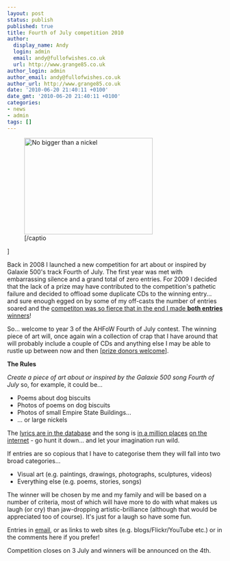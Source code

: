 ```yaml
---
layout: post
status: publish
published: true
title: Fourth of July competition 2010
author:
  display_name: Andy
  login: admin
  email: andy@fullofwishes.co.uk
  url: http://www.grange85.co.uk
author_login: admin
author_email: andy@fullofwishes.co.uk
author_url: http://www.grange85.co.uk
date: '2010-06-20 21:40:11 +0100'
date_gmt: '2010-06-20 21:40:11 +0100'
categories:
- news
- admin
tags: []
---
```

<p><figure class="caption alignright" width="300" caption="2010 winner 'No bigger than a nickel' by Ro"><img src="http://www.fullofwishes.co.uk/wp/wp-content/uploads/2009/07/photo-300x225.jpg" alt="No bigger than a nickel" title="No bigger than a nickel" width="300" height="225" class="size-medium wp-image-1393" /><figcaption class="caption-text">[/captio</figcaption></figure>]
<p>Back in 2008 I launched a new competition for art about or inspired by Galaxie 500's track Fourth of July. The first year was met with embarrassing silence and a grand total of zero entries. For 2009 I decided that the lack of a prize may have contributed to the competition's pathetic failure and decided to offload some duplicate CDs to the winning entry... and sure enough egged on by some of my off-casts the number of entries soared and the <a href="/2009/07/04/fourth-of-july-competition-winners/">competiton was so fierce that in the end I made <strong>both entries</strong> winners</a>!</p>
<p>So... welcome to year 3 of the AHFoW Fourth of July contest. The winning piece of art will, once again win a collection of crap that I have around that will probably include a couple of CDs and anything else I may be able to rustle up between now and then [<a href="/2010/06/20/donations-of-competition-prizes-gratefully-received/">prize donors welcome</a>].</p>
<p><strong>The Rules</strong></p>
<p><em>Create a piece of art about or inspired by the Galaxie 500 song Fourth of July</em> so, for example, it could be...</p>
<ul>
<li>Poems about dog biscuits</li>
<li>Photos of poems on dog biscuits</li>
<li>Photos of small Empire State Buildings...</li>
<li>... or large nickels</li>
</ul>
<p>The <a href="http://db.fullofwishes.co.uk/track/25/">lyrics are in the database</a> and the song is <a href="http://hypem.com/#/track/856807/Galaxie+500+-+Fourth+Of+July">in a million places</a> <a href="http://www.dailymotion.com/video/x1bmcs_galaxie-500-4th-of-july_music">on the internet</a> - go hunt it down... and let your imagination run wild.</p>
<p>If entries are so copious that I have to categorise them they will fall into two broad categories...</p>
<ul>
<li>Visual art (e.g. paintings, drawings, photographs, sculptures, videos)</li>
<li>Everything else (e.g. poems, stories, songs)</li>
</ul>
<p>The winner will be chosen by me and my family and will be based on a number of criteria, most of which will have more to do with what makes us laugh (or cry) than jaw-dropping artistic-brilliance (although that would be appreciated too of course). It's just for a laugh so have some fun.</p>
<p>Entries in <a href="mailto:andy@grange85.co.uk">email</a>, or as links to web sites (e.g. blogs/Flickr/YouTube etc.) or in the comments here if you prefer!</p>
<p>Competition closes on 3 July and winners will be announced on the 4th.</p>
